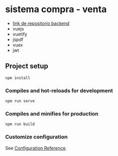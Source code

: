 # sistema compra - venta
* [link de repositorio backend](https://github.com/gepres/sistemacv-backend)
* vuejs
* vuetify
* jspdf
* vuex
* jwt 

## Project setup
```
npm install
```

### Compiles and hot-reloads for development
```
npm run serve
```

### Compiles and minifies for production
```
npm run build
```

### Customize configuration
See [Configuration Reference](https://cli.vuejs.org/config/).
